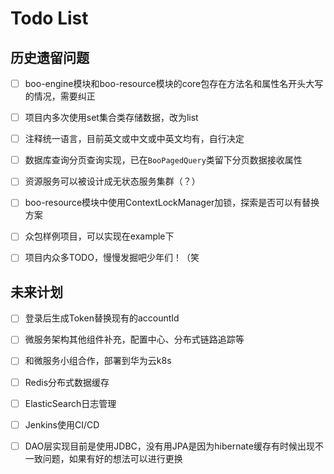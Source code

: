 # Todo List

## 历史遗留问题

-[ ] boo-engine模块和boo-resource模块的core包存在方法名和属性名开头大写的情况，需要纠正

-[ ] 项目内多次使用set集合类存储数据，改为list

-[ ] 注释统一语言，目前英文或中文或中英文均有，自行决定

-[ ] 数据库查询分页查询实现，已在```BooPagedQuery```类留下分页数据接收属性

-[ ] 资源服务可以被设计成无状态服务集群（？）

-[ ] boo-resource模块中使用ContextLockManager加锁，探索是否可以有替换方案

-[ ] 众包样例项目，可以实现在example下

-[ ] 项目内众多TODO，慢慢发掘吧少年们！（笑

## 未来计划

-[ ] 登录后生成Token替换现有的accountId

-[ ] 微服务架构其他组件补充，配置中心、分布式链路追踪等

-[ ] 和微服务小组合作，部署到华为云k8s

-[ ] Redis分布式数据缓存

-[ ] ElasticSearch日志管理

-[ ] Jenkins使用CI/CD

-[ ] DAO层实现目前是使用JDBC，没有用JPA是因为hibernate缓存有时候出现不一致问题，如果有好的想法可以进行更换

